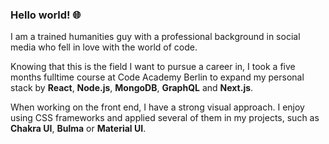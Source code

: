 ### Hello world! 🌐

I am a trained humanities guy with a professional background 
in social media who fell in love with the world of code.

Knowing that this is the field I want to pursue a career in, 
I took a five months fulltime course at Code Academy Berlin to
expand my personal stack by **React**, **Node.js**,
**MongoDB**, **GraphQL** and **Next.js**.

When working on the front end, I have a strong visual approach.
I enjoy using CSS frameworks and applied several of them in my
projects, such as **Chakra UI**, **Bulma** or **Material UI**.


